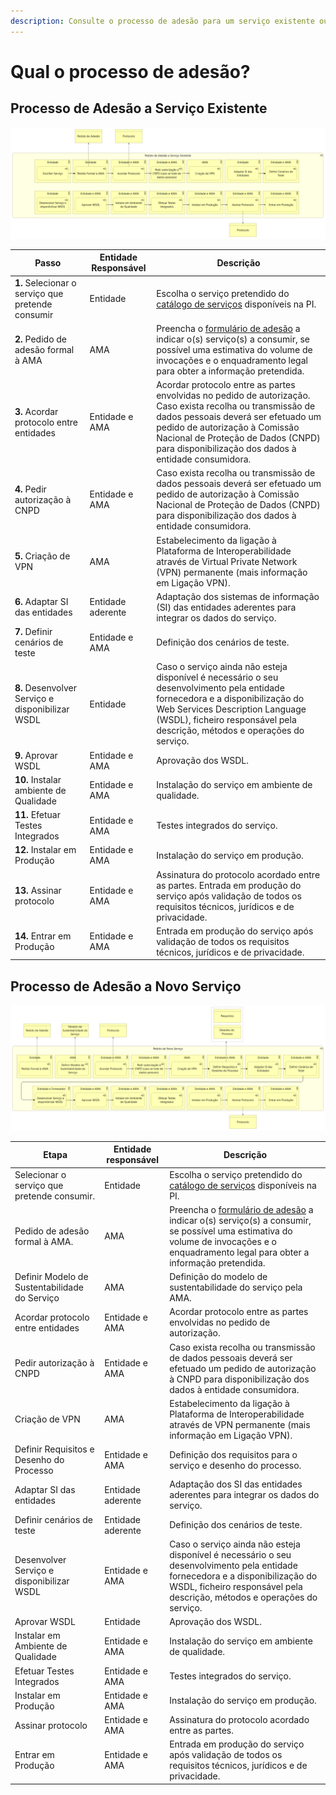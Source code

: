 ```yaml
---
description: Consulte o processo de adesão para um serviço existente ou um serviço novo.
---
```


# Qual o processo de adesão?

## Processo de Adesão a Serviço Existente



![Processo de adesão a um serviço existente na iAP-PI](../../.gitbook/assets/1.png)

| Passo                                             | Entidade Responsável | Descrição                                                                                                                                                                                                                                                                        |
| ------------------------------------------------- | -------------------- | -------------------------------------------------------------------------------------------------------------------------------------------------------------------------------------------------------------------------------------------------------------------------------- |
| **1.** Selecionar o serviço que pretende consumir | Entidade             | Escolha o serviço pretendido do [catálogo de serviços](https://www.iap.gov.pt/web/iap/plataforma-de-integracao) disponíveis na PI.                                                                                                                                               |
| **2.** Pedido de adesão formal à AMA              | AMA                  | Preencha o [formulário de adesão](https://www.iap.gov.pt/web/iap/formulario-de-adesao?serviceId=3) a indicar o(s) serviço(s) a consumir, se possível uma estimativa do volume de invocações e o enquadramento legal para obter a informação pretendida.                          |
| **3.** Acordar protocolo entre entidades          | Entidade e AMA       | Acordar protocolo entre as partes envolvidas no pedido de autorização. Caso exista recolha ou transmissão de dados pessoais deverá ser efetuado um pedido de autorização à Comissão Nacional de Proteção de Dados (CNPD) para disponibilização dos dados à entidade consumidora. |
| **4.** Pedir autorização à CNPD                   | Entidade e AMA       | Caso exista recolha ou transmissão de dados pessoais deverá ser efetuado um pedido de autorização à Comissão Nacional de Proteção de Dados (CNPD) para disponibilização dos dados à entidade consumidora.                                                                        |
| **5.** Criação de VPN                             | AMA                  | Estabelecimento da ligação à Plataforma de Interoperabilidade através de Virtual Private Network (VPN) permanente (mais informação em Ligação VPN).                                                                                                                              |
| **6.** Adaptar SI das entidades                   | Entidade aderente    | Adaptação dos sistemas de informação (SI) das entidades aderentes para integrar os dados do serviço.                                                                                                                                                                             |
| **7.** Definir cenários de teste                  | Entidade e AMA       | Definição dos cenários de teste.                                                                                                                                                                                                                                                 |
| **8.** Desenvolver Serviço e disponibilizar WSDL  | Entidade             | Caso o serviço ainda não esteja disponível é necessário o seu desenvolvimento pela entidade fornecedora e a disponibilização do Web Services Description Language (WSDL), ficheiro responsável pela descrição, métodos e operações do serviço.                                   |
| **9.** Aprovar WSDL                               | Entidade e AMA       | Aprovação dos WSDL.                                                                                                                                                                                                                                                              |
| **10.** Instalar ambiente de Qualidade            | Entidade e AMA       | Instalação do serviço em ambiente de qualidade.                                                                                                                                                                                                                                  |
| **11.** Efetuar Testes Integrados                 | Entidade e AMA       | Testes integrados do serviço.                                                                                                                                                                                                                                                    |
| **12.** Instalar em Produção                      | Entidade e AMA       | Instalação do serviço em produção.                                                                                                                                                                                                                                               |
| **13.** Assinar protocolo                         | Entidade e AMA       | Assinatura do protocolo acordado entre as partes. Entrada em produção do serviço após validação de todos os requisitos técnicos, jurídicos e de privacidade.                                                                                                                     |
| **14.** Entrar em Produção                        | Entidade e AMA       | Entrada em produção do serviço após validação de todos os requisitos técnicos, jurídicos e de privacidade.                                                                                                                                                                       |

## Processo de Adesão a Novo Serviço



![Desenho do Processo de adesão a um novo serviço na iAP-PI](../../.gitbook/assets/2.png)

| Etapa                                         | Entidade responsável | Descrição                                                                                                                                                                                                                                               |
| --------------------------------------------- | -------------------- | ------------------------------------------------------------------------------------------------------------------------------------------------------------------------------------------------------------------------------------------------------- |
| Selecionar o serviço que pretende consumir.   | Entidade             | Escolha o serviço pretendido do [catálogo de serviços](https://www.iap.gov.pt/web/iap/plataforma-de-integracao) disponíveis na PI.                                                                                                                      |
| Pedido de adesão formal à AMA.                | AMA                  | Preencha o [formulário de adesão](https://www.iap.gov.pt/web/iap/formulario-de-adesao?serviceId=3) a indicar o(s) serviço(s) a consumir, se possível uma estimativa do volume de invocações e o enquadramento legal para obter a informação pretendida. |
| Definir Modelo de Sustentabilidade do Serviço | AMA                  | Definição do modelo de sustentabilidade do serviço pela AMA.                                                                                                                                                                                            |
| Acordar protocolo entre entidades             | Entidade e AMA       | Acordar protocolo entre as partes envolvidas no pedido de autorização.                                                                                                                                                                                  |
| Pedir autorização à CNPD                      | Entidade e AMA       | Caso exista recolha ou transmissão de dados pessoais deverá ser efetuado um pedido de autorização à CNPD para disponibilização dos dados à entidade consumidora.                                                                                        |
| Criação de VPN                                | AMA                  | Estabelecimento da ligação à Plataforma de Interoperabilidade através de VPN permanente (mais informação em Ligação VPN).                                                                                                                               |
| Definir Requisitos e Desenho do Processo      | Entidade e AMA       | Definição dos requisitos para o serviço e desenho do processo.                                                                                                                                                                                          |
| Adaptar SI das entidades                      | Entidade aderente    | Adaptação dos SI das entidades aderentes para integrar os dados do serviço.                                                                                                                                                                             |
| Definir cenários de teste                     | Entidade aderente    | Definição dos cenários de teste.                                                                                                                                                                                                                        |
| Desenvolver Serviço e disponibilizar WSDL     | Entidade e AMA       | Caso o serviço ainda não esteja disponível é necessário o seu desenvolvimento pela entidade fornecedora e a disponibilização do WSDL, ficheiro responsável pela descrição, métodos e operações do serviço.                                              |
| Aprovar WSDL                                  | Entidade             | Aprovação dos WSDL.                                                                                                                                                                                                                                     |
| Instalar em Ambiente de Qualidade             | Entidade e AMA       | Instalação do serviço em ambiente de qualidade.                                                                                                                                                                                                         |
| Efetuar Testes Integrados                     | Entidade e AMA       | Testes integrados do serviço.                                                                                                                                                                                                                           |
| Instalar em Produção                          | Entidade e AMA       | Instalação do serviço em produção.                                                                                                                                                                                                                      |
| Assinar protocolo                             | Entidade e AMA       | Assinatura do protocolo acordado entre as partes.                                                                                                                                                                                                       |
| Entrar em Produção                            | Entidade e AMA       | Entrada em produção do serviço após validação de todos os requisitos técnicos, jurídicos e de privacidade.                                                                                                                                              |
